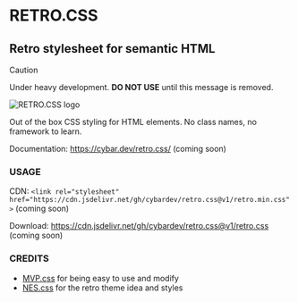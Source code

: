 # RETRO.CSS

## Retro stylesheet for semantic HTML

> [!CAUTION]
> Under heavy development. **DO NOT USE** until this message is removed.

![RETRO.CSS logo](img/brand.png)

Out of the box CSS styling for HTML elements. No class names, no framework to learn.

Documentation: <https://cybar.dev/retro.css/> (coming soon)

### USAGE

CDN: `<link rel="stylesheet" href="https://cdn.jsdelivr.net/gh/cybardev/retro.css@v1/retro.min.css">` (coming soon)

Download: <https://cdn.jsdelivr.net/gh/cybardev/retro.css@v1/retro.css> (coming soon)

### CREDITS

- [MVP.css](https://andybrewer.github.io/mvp/) for being easy to use and modify
- [NES.css](https://nostalgic-css.github.io/NES.css/) for the retro theme idea and styles
